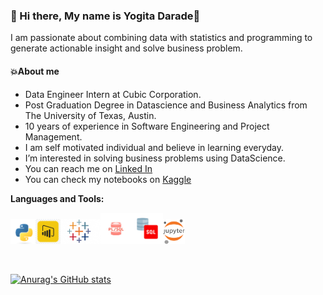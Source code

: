 ### 👋 Hi there, My name is Yogita Darade👋 
I am passionate about combining data with statistics and programming to generate actionable insight and solve business problem.

 
#### 💥About me 

* Data Engineer Intern at Cubic Corporation.
* Post Graduation Degree in Datascience and Business Analytics from The University of Texas, Austin.
* 10 years of experience in Software Engineering and Project Management.
* I am self motivated individual and believe in learning everyday.
* I’m interested in solving business problems using DataScience.
* You can reach me  on [Linked In](www.linkedin.com/in/yogitadarade)
* You can check my notebooks on  [Kaggle](https://www.kaggle.com/yogidsba)

  
 **Languages and Tools:**  
  
<img height="40" src="/asset/python_change.png"><img height="40" src="/asset/powerbi.png"><img height="40" src="/asset/Tableau_change.png"><img height="50" src="/asset/plsql.png"><img height="50" src="/asset/sql.png"><img height="40" src="/asset/jupyter.png">

<br>

[![Anurag's GitHub stats](https://github-readme-stats.vercel.app/api?username=yogitadarade&theme=prussian&show_icons=true&hide=contribs,prs,issues&count_private=true)](https://github.com/yogitadarade/github-readme-stats)


<!---
yogitadarade/yogitadarade is a ✨ special ✨ repository because its `README.md` (this file) appears on your GitHub profile.
You can click the Preview link to take a look at your changes.
--->
